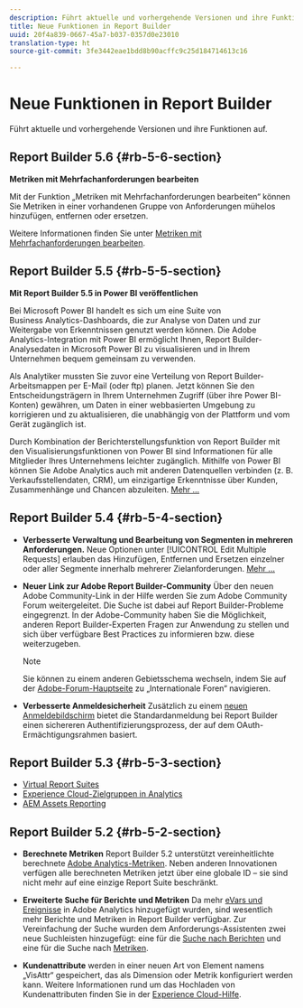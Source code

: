 ```yaml
---
description: Führt aktuelle und vorhergehende Versionen und ihre Funktionen auf.
title: Neue Funktionen in Report Builder
uuid: 20f4a839-0667-45a7-b037-0357d0e23010
translation-type: ht
source-git-commit: 3fe3442eae1bdd8b90acffc9c25d184714613c16

---
```



# Neue Funktionen in Report Builder

Führt aktuelle und vorhergehende Versionen und ihre Funktionen auf.

## Report Builder 5.6 {#rb-5-6-section}

**Metriken mit Mehrfachanforderungen bearbeiten**

Mit der Funktion „Metriken mit Mehrfachanforderungen bearbeiten“ können Sie Metriken in einer vorhandenen Gruppe von Anforderungen mühelos hinzufügen, entfernen oder ersetzen.

Weitere Informationen finden Sie unter [Metriken mit Mehrfachanforderungen bearbeiten](/help/analyze/report-builder/manage-requests/edit-multiple-metrics.md).

## Report Builder 5.5 {#rb-5-5-section}

**Mit Report Builder 5.5 in Power BI veröffentlichen**

Bei Microsoft Power BI handelt es sich um eine Suite von Business Analytics-Dashboards, die zur Analyse von Daten und zur Weitergabe von Erkenntnissen genutzt werden können. Die Adobe Analytics-Integration mit Power BI ermöglicht Ihnen, Report Builder-Analysedaten in Microsoft Power BI zu visualisieren und in Ihrem Unternehmen bequem gemeinsam zu verwenden.

Als Analytiker mussten Sie zuvor eine Verteilung von Report Builder-Arbeitsmappen per E-Mail (oder ftp) planen. Jetzt können Sie den Entscheidungsträgern in Ihrem Unternehmen Zugriff (über ihre Power BI-Konten) gewähren, um Daten in einer webbasierten Umgebung zu korrigieren und zu aktualisieren, die unabhängig von der Plattform und vom Gerät zugänglich ist.

Durch Kombination der Berichterstellungsfunktion von Report Builder mit den Visualisierungsfunktionen von Power BI sind Informationen für alle Mitglieder Ihres Unternehmens leichter zugänglich. Mithilfe von Power BI können Sie Adobe Analytics auch mit anderen Datenquellen verbinden (z. B. Verkaufsstellendaten, CRM), um einzigartige Erkenntnisse über Kunden, Zusammenhänge und Chancen abzuleiten. [Mehr …](/help/analyze/report-builder/c-publish-power-bi/power-bi.md)

## Report Builder 5.4 {#rb-5-4-section}

* **Verbesserte Verwaltung und Bearbeitung von Segmenten in mehreren Anforderungen.** Neue Optionen unter [!UICONTROL Edit Multiple Requests] erlauben das Hinzufügen, Entfernen und Ersetzen einzelner oder aller Segmente innerhalb mehrerer Zielanforderungen. [Mehr …](/help/analyze/report-builder/data-requests/segmentation.md#section_C3D63FCBE1A94369A319243313B03C93)

* **Neuer Link zur Adobe Report Builder-Community** Über den neuen Adobe Community-Link in der Hilfe werden Sie zum Adobe Community Forum weitergeleitet. Die Suche ist dabei auf Report Builder-Probleme eingegrenzt. In der Adobe-Community haben Sie die Möglichkeit, anderen Report Builder-Experten Fragen zur Anwendung zu stellen und sich über verfügbare Best Practices zu informieren bzw. diese weiterzugeben.

   >[!NOTE]
   >
   >Sie können zu einem anderen Gebietsschema wechseln, indem Sie auf der [Adobe-Forum-Hauptseite](https://forums.adobe.com/welcome) zu „Internationale Foren“ navigieren.

* **Verbesserte Anmeldesicherheit** Zusätzlich zu einem [neuen Anmeldebildschirm](/help/analyze/report-builder/setup/login.md) bietet die Standardanmeldung bei Report Builder einen sichereren Authentifizierungsprozess, der auf dem OAuth-Ermächtigungsrahmen basiert.

## Report Builder 5.3 {#rb-5-3-section}

* [Virtual Report Suites](https://docs.adobe.com/help/de-DE/analytics/components/virtual-report-suites/vrs-about.html)
* [Experience Cloud-Zielgruppen in Analytics](https://docs.adobe.com/content/help/de-DE/core-services/interface/audiences/audience-library.html)
* [AEM Assets Reporting](https://docs.adobe.com/content/help/de-DE/analytics/integration/aem-assets-reporting.html)

## Report Builder 5.2 {#rb-5-2-section}

* **Berechnete Metriken** Report Builder 5.2 unterstützt vereinheitlichte berechnete [Adobe Analytics-Metriken](/help/analyze/report-builder/layout/c-metrics-dimensions/calculated-metrics.md). Neben anderen Innovationen verfügen alle berechneten Metriken jetzt über eine globale ID – sie sind nicht mehr auf eine einzige Report Suite beschränkt.

* **Erweiterte Suche für Berichte und Metriken** Da mehr [eVars und Ereignisse](https://docs.adobe.com/content/help/de-DE/analytics/implementation/vars/page-vars/events/event-serialization.html) in Adobe Analytics hinzugefügt wurden, sind wesentlich mehr Berichte und Metriken in Report Builder verfügbar. Zur Vereinfachung der Suche wurden dem Anforderungs-Assistenten zwei neue Suchleisten hinzugefügt: eine für die [Suche nach Berichten](/help/analyze/report-builder/data-requests/c-report-types/select-report-types.md) und eine für die Suche nach [Metriken](/help/analyze/report-builder/layout/c-metrics-dimensions/t-add-metrics-and-dimensions.md).

* **Kundenattribute** werden in einer neuen Art von Element namens „VisAttr“ gespeichert, das als Dimension oder Metrik konfiguriert werden kann. Weitere Informationen rund um das Hochladen von Kundenattributen finden Sie in der [Experience Cloud-Hilfe](https://docs.adobe.com/content/help/de-DE/core-services/interface/customer-attributes/attributes.html).

